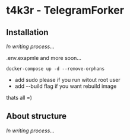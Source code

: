 # t4k3r - TelegramForker

## Installation 

_In writing process..._

.env.exapmle and more soon...

```
docker-compose up -d --remove-orphans
```
- add sudo please if you run witout root user
- add --build flag if you want rebuild image

thats all =)

## About structure

_In writing process..._
